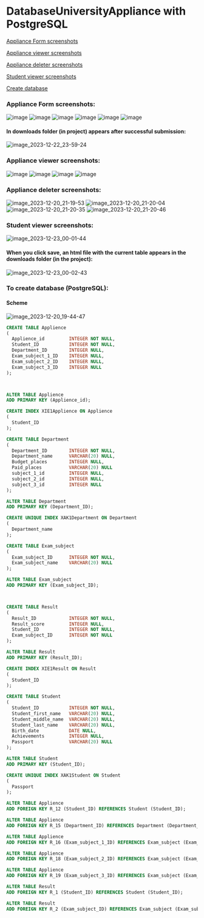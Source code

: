 # DatabaseUniversityAppliance with PostgreSQL

[Appliance Form screenshots](#form)

[Appliance viewer screenshots](#appliance_viewer)

[Appliance deleter screenshots](#deleter)

[Student viewer screenshots](#student_viewer)

[Create database](#database)



<a name="form">
  
  ### Appliance Form screenshots:
  
</a>

![image](https://github.com/Markit125/DatabaseUniversityAppliance/assets/72036187/6c78c916-7543-421a-91f1-2f7bfbb5bf39)
![image](https://github.com/Markit125/DatabaseUniversityAppliance/assets/72036187/77388254-b248-4658-8c7d-cfef5ac8ef33)
![image](https://github.com/Markit125/DatabaseUniversityAppliance/assets/72036187/a87ebdff-f34a-481a-a4bb-1d2158a0163c)
![image](https://github.com/Markit125/DatabaseUniversityAppliance/assets/72036187/0e83561f-0d19-4ad8-842d-832c7fd787ff)
![image](https://github.com/Markit125/DatabaseUniversityAppliance/assets/72036187/3ad698e0-17e2-43d3-88f2-6a09e97aa595)
![image](https://github.com/Markit125/DatabaseUniversityAppliance/assets/72036187/35957fee-dbf2-4b48-8aab-33fb67ddcb48)

#### In downloads folder (in project) appears after successful submission:
![image_2023-12-22_23-59-24](https://github.com/Markit125/DatabaseUniversityAppliance/assets/72036187/151cf937-0f58-4516-8171-75401b8deba1)

<a name="appliance_viewer">
  
  ### Appliance viewer screenshots:
  
</a>

![image](https://github.com/Markit125/DatabaseUniversityAppliance/assets/72036187/f51e59b3-5bbf-4ece-aa6d-ee0bf70460bd)
![image](https://github.com/Markit125/DatabaseUniversityAppliance/assets/72036187/3b4dc834-d0e6-43f8-8032-35459f25c6ba)
![image](https://github.com/Markit125/DatabaseUniversityAppliance/assets/72036187/2fe3af30-cbb9-466c-9dd9-fa1458efc929)
![image](https://github.com/Markit125/DatabaseUniversityAppliance/assets/72036187/4c86cfa2-3d72-4442-b400-3e20e82eca14)


<a name="deleter">
  
  ### Appliance deleter screenshots:
  
</a>

![image_2023-12-20_21-19-53](https://github.com/Markit125/DatabaseUniversityAppliance/assets/72036187/f0f50c65-1a6c-4d42-9023-ae4c63b5e883)
![image_2023-12-20_21-20-04](https://github.com/Markit125/DatabaseUniversityAppliance/assets/72036187/0b588bac-55d3-491f-ac58-6d057de97ce4)
![image_2023-12-20_21-20-35](https://github.com/Markit125/DatabaseUniversityAppliance/assets/72036187/0ff7df0d-63d1-4746-890c-7f03e40647cf)
![image_2023-12-20_21-20-46](https://github.com/Markit125/DatabaseUniversityAppliance/assets/72036187/53887c4d-1520-4692-8eb7-9b43bb91b090)

<a name="student_viewer">
  
  ### Student viewer screenshots:
  
</a>

![image_2023-12-23_00-01-44](https://github.com/Markit125/DatabaseUniversityAppliance/assets/72036187/172ada3c-d9a8-4d61-89b9-372f3baedb39)
#### When you click save, an html file with the current table appears in the downloads folder (in the project):
![image_2023-12-23_00-02-43](https://github.com/Markit125/DatabaseUniversityAppliance/assets/72036187/0b2c6c4f-2421-4c71-b9aa-49673c0ddcf1)


<a name="database">
  
  ### To create database (PostgreSQL):
  
</a>

#### Scheme

![image_2023-12-20_19-44-47](https://github.com/Markit125/DatabaseUniversityAppliance/assets/72036187/a2d57c48-0f31-437f-a5c0-aaed88c7af62)


```sql
CREATE TABLE Applience
(
  Applience_id         INTEGER NOT NULL,
  Student_ID           INTEGER NOT NULL,
  Department_ID        INTEGER NULL,
  Exam_subject_1_ID    INTEGER NULL,
  Exam_subject_2_ID    INTEGER NULL,
  Exam_subject_3_ID    INTEGER NULL
);



ALTER TABLE Applience
ADD PRIMARY KEY (Applience_id);

CREATE INDEX XIE1Applience ON Applience
(
  Student_ID
);

CREATE TABLE Department
(
  Department_ID        INTEGER NOT NULL,
  Department_name      VARCHAR(20) NULL,
  Budget_places        INTEGER NULL,
  Paid_places          VARCHAR(20) NULL
  subject_1_id         INTEGER NULL,
  subject_2_id         INTEGER NULL,
  subject_3_id         INTEGER NULL
);

ALTER TABLE Department
ADD PRIMARY KEY (Department_ID);

CREATE UNIQUE INDEX XAK1Department ON Department
(
  Department_name
);

CREATE TABLE Exam_subject
(
  Exam_subject_ID      INTEGER NOT NULL,
  Exam_subject_name    VARCHAR(20) NULL
);

ALTER TABLE Exam_subject
ADD PRIMARY KEY (Exam_subject_ID);



CREATE TABLE Result
(
  Result_ID            INTEGER NOT NULL,
  Result_score         INTEGER NULL,
  Student_ID           INTEGER NOT NULL,
  Exam_subject_ID      INTEGER NOT NULL
);

ALTER TABLE Result
ADD PRIMARY KEY (Result_ID);

CREATE INDEX XIE1Result ON Result
(
  Student_ID
);

CREATE TABLE Student
(
  Student_ID           INTEGER NOT NULL,
  Student_first_name   VARCHAR(20) NULL,
  Student_middle_name  VARCHAR(20) NULL,
  Student_last_name    VARCHAR(20) NULL,
  Birth_date           DATE NULL,
  Achievements         INTEGER NULL,
  Passport             VARCHAR(20) NULL
);

ALTER TABLE Student
ADD PRIMARY KEY (Student_ID);

CREATE UNIQUE INDEX XAK1Student ON Student
(
  Passport
);

ALTER TABLE Applience
ADD FOREIGN KEY R_12 (Student_ID) REFERENCES Student (Student_ID);

ALTER TABLE Applience
ADD FOREIGN KEY R_15 (Department_ID) REFERENCES Department (Department_ID);

ALTER TABLE Applience
ADD FOREIGN KEY R_16 (Exam_subject_1_ID) REFERENCES Exam_subject (Exam_subject_ID);

ALTER TABLE Applience
ADD FOREIGN KEY R_18 (Exam_subject_2_ID) REFERENCES Exam_subject (Exam_subject_ID);

ALTER TABLE Applience
ADD FOREIGN KEY R_19 (Exam_subject_3_ID) REFERENCES Exam_subject (Exam_subject_ID);

ALTER TABLE Result
ADD FOREIGN KEY R_1 (Student_ID) REFERENCES Student (Student_ID);

ALTER TABLE Result
ADD FOREIGN KEY R_2 (Exam_subject_ID) REFERENCES Exam_subject (Exam_subject_ID);
```
